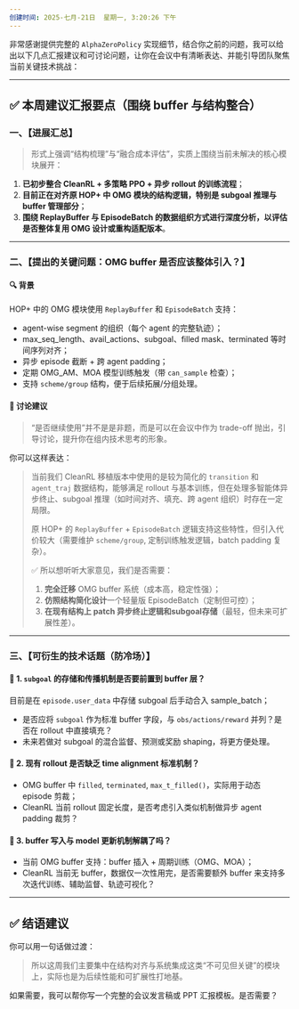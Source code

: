 ```yaml
---
创建时间: 2025-七月-21日  星期一, 3:20:26 下午
---
```

非常感谢提供完整的 `AlphaZeroPolicy` 实现细节，结合你之前的问题，我可以给出以下几点汇报建议和可讨论问题，让你在会议中有清晰表达、并能引导团队聚焦当前关键技术挑战：

---

## ✅ 本周建议汇报要点（围绕 buffer 与结构整合）

### 一、【进展汇总】

> 形式上强调“结构梳理”与“融合成本评估”，实质上围绕当前未解决的核心模块展开：

1. **已初步整合 CleanRL + 多策略 PPO + 异步 rollout 的训练流程**；
2. **目前正在对齐原 HOP+ 中 OMG 模块的结构逻辑，特别是 subgoal 推理与 buffer 管理部分**；
3. **围绕 ReplayBuffer 与 EpisodeBatch 的数据组织方式进行深度分析，以评估是否整体复用 OMG 设计或重构适配版本**。

---

### 二、【提出的关键问题：OMG buffer 是否应该整体引入？】

#### 🔍 背景

HOP+ 中的 OMG 模块使用 `ReplayBuffer` 和 `EpisodeBatch` 支持：

* agent-wise segment 的组织（每个 agent 的完整轨迹）；
* max\_seq\_length、avail\_actions、subgoal、filled mask、terminated 等时间序列对齐；
* 异步 episode 截断 + 跨 agent padding；
* 定期 OMG\_AM、MOA 模型训练触发（带 `can_sample` 检查）；
* 支持 `scheme/group` 结构，便于后续拓展/分组处理。

#### 💬 讨论建议

> “是否继续使用”并不是是非题，而是可以在会议中作为 trade-off 抛出，引导讨论，提升你在组内技术思考的形象。

你可以这样表达：

> 当前我们 CleanRL 移植版本中使用的是较为简化的 `transition` 和 `agent_traj` 数据结构，能够满足 rollout 与基本训练，但在处理多智能体异步终止、subgoal 推理（如时间对齐、填充、跨 agent 组织）时存在一定局限。
>
> 原 HOP+ 的 `ReplayBuffer` + `EpisodeBatch` 逻辑支持这些特性，但引入代价较大（需要维护 `scheme/group`, 定制训练触发逻辑，batch padding 复杂）。
>
> ✅ 所以想听听大家意见，我们是否需要：
>
> 1. **完全迁移** OMG buffer 系统（成本高，稳定性强）；
> 2. **仿照结构简化设计**一个轻量版 EpisodeBatch（定制但可控）；
> 3. **在现有结构上 patch 异步终止逻辑和subgoal存储**（最轻，但未来可扩展性差）。

---

### 三、【可衍生的技术话题（防冷场）】

#### 🎯 1. `subgoal` 的存储和传播机制是否要前置到 buffer 层？

目前是在 `episode.user_data` 中存储 subgoal 后手动合入 sample\_batch；

* 是否应将 `subgoal` 作为标准 buffer 字段，与 `obs/actions/reward` 并列？是否在 rollout 中直接填充？
* 未来若做对 subgoal 的混合监督、预测或奖励 shaping，将更方便处理。

#### 🧠 2. 现有 rollout 是否缺乏 time alignment 标准机制？

* OMG buffer 中 `filled`, `terminated`, `max_t_filled()`，实际用于动态 episode 剪裁；
* CleanRL 当前 rollout 固定长度，是否考虑引入类似机制做异步 agent padding 裁剪？

#### 🧪 3. buffer 写入与 model 更新机制解耦了吗？

* 当前 OMG buffer 支持：buffer 插入 + 周期训练（OMG、MOA）；
* CleanRL 当前无 buffer，数据仅一次性用完，是否需要额外 buffer 来支持多次迭代训练、辅助监督、轨迹可视化？

---

## ✅ 结语建议

你可以用一句话做过渡：

> 所以这周我们主要集中在结构对齐与系统集成这类“不可见但关键”的模块上，实际也是为后续性能和可扩展性打地基。

如果需要，我可以帮你写一个完整的会议发言稿或 PPT 汇报模板。是否需要？
